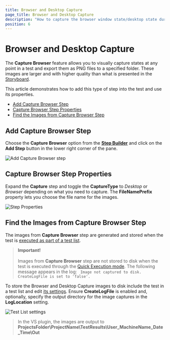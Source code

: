 ```yaml
---
title: Browser and Desktop Capture
page_title: Browser and Desktop Capture
description: "How to capture the browser window state/desktop state during a web test run with Test Studio. Test Studio captures a screenshot of the desktop during a web test run."
position: 6
---
```

# Browser and Desktop Capture

The __Capture Browser__ feature allows you to visually capture states at any point in a test and export them as PNG files to a specified folder. These images are larger and with higher quality than what is presented in the <a href="/features/test-maintenance/storyboard" target="_blank">Storyboard</a>.

This article demonstrates how to add this type of step into the test and use its properties.

- [Add Capture Browser Step](#add-capture-browser-step)
- [Capture Browser Step Properties](#capture-browser-step-properties)
- [Find the Images from Capture Browser Step](#find-the-images-from-capture-browser-step)

## Add Capture Browser Step

Choose the __Capture Browser__ option from the <a href="/features/custom-steps/overview" target="_blank">__Step Builder__</a> and click on the __Add Step__ button in the lower right corner of the pane.

![Add Capture Browser step](/img/features/custom-steps/capture/fig0.png)

## Capture Browser Step Properties

Expand the __Capture__ step and toggle the __CaptureType__ to _Desktop_ or _Browser_ depending on what you need to capture. The __FileNamePrefix__ property lets you choose the file name for the images.

![Step Properties](/img/features/custom-steps/capture/fig1.png)

## Find the Images from Capture Browser Step

The images from __Capture Browser__ step are generated and stored when the test is <a href="/automated-tests/test-lists/test-list-execution" target="_blank">executed as part of a test list</a>.

> __Important!__
> <br>
> <br>
> Images from __Capture Browser__ step are not stored to disk when the test is executed through the <a href="/automated-tests/test-execution/quick-execution" target="_blank">Quick Execution mode</a>. The following message appears in the log:
> ` Image not captured to disk. CreateLogFile is set to 'false'.`

To store the Browser and Desktop Capture images to disk include the test in a test list and edit <a href="/features/test-lists/test-list-settings" target="_blank">its settings</a>. Ensure **CreateLogFile** is enabled and, optionally, specify the output directory for the image captures in the __LogLocation__ setting.

![Test List settings](/img/features/custom-steps/capture/fig3.png)

> In the VS plugin, the images are output to **ProjectsFolder\ProjectName\TestResults\User_MachineName_Date_Time\Out**